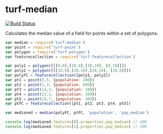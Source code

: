 turf-median
===========
[![Build Status](https://travis-ci.org/Turfjs/turf-median.svg?branch=master)](https://travis-ci.org/Turfjs/turf-median)

Calculates the median value of a field for points within a set of polygons.

```js
var median = require('turf-median')
var point = require('turf-point')
var polygon = require('turf-polygon')
var featurecollection = require('turf-featurecollection')

var poly1 = polygon([[[0,0],[10,0],[10,10], [0,10]]])
var poly2 = polygon([[[10,0],[20,10],[20,20], [20,0]]])
var polyFC = featurecollection([poly1, poly2])
var pt1 = point(5,5, {population: 200})
var pt2 = point(1,3, {population: 600})
var pt3 = point(14,2, {population: 100})
var pt4 = point(13,1, {population: 200})
var pt5 = point(19,7, {population: 300})
var ptFC = featurecollection([pt1, pt2, pt3, pt4, pt5])

var medianed = median(polyFC, ptFC, 'population', 'pop_median')

console.log(medianed.features[0].properties.pop_median) // 400
console.log(medianed.features[1].properties.pop_median) // 200
```
